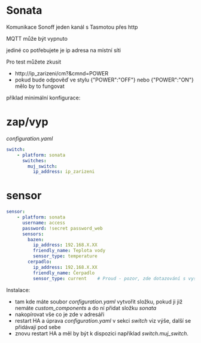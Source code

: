 # Sonata

Komunikace Sonoff jeden kanál s Tasmotou přes http

MQTT může být vypnuto

jediné co potřebujete je ip adresa na místní síti

Pro test můžete zkusit
- http://ip_zarizeni/cm?&cmnd=POWER
- pokud bude odpověď ve stylu {"POWER":"OFF"} nebo {"POWER":"ON"} mělo by to fungovat


příklad minimální konfigurace:
# zap/vyp
*configuration.yaml*
```yaml
switch:
    - platform: sonata
      switches:
        muj_switch:
          ip_address: ip_zarizeni
```
# sensor
```yaml
sensor:
    - platform: sonata
      username: access
      password: !secret password_web
      sensors:
        bazen:      
          ip_address: 192.168.X.XX
          friendly_name: Teplota vody
          sensor_type: temperature    
        cerpadlo:      
          ip_address: 192.168.X.XX
          friendly_name: Čerpadlo      
          sensor_type: current    # Proud - pozor, zde dotazování s vysokou frekvencí
```                                  
      
Instalace:
- tam kde máte soubor *configuration.yaml* vytvořit složku, pokud ji již nemáte *custom_components* a do ní přidat složku *sonata*
- nakopírovat vše co je zde v adresáři 
- restart HA a úprava *configuration.yaml* v sekci *switch* viz výše, další se přidávají pod sebe
- znovu restart HA a měl by být k dispozici například *switch.muj_switch*.
